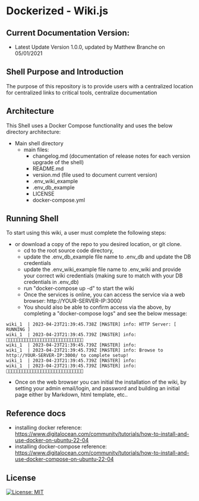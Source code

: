 # Dockerized - Wiki.js
## Current Documentation Version:
- Latest Update Version 1.0.0, updated by Matthew Branche on 05/01/2021

## Shell Purpose and Introduction
The purpose of this repository is to provide users with a centralized location for centralized links to critical tools, centralize documentation

## Architecture
This Shell uses a Docker Compose functionality and uses the below directory architecture:
- Main shell directory
    - main files:
      - changelog.md (documentation of release notes for each version upgrade of the shell)
      - README.md 
      - version.md (file used to document current version)
      - .env_wiki_example
      - .env_db_example
      - LICENSE
      - docker-compose.yml
      
## Running Shell
To start using this wiki, a user must complete the following steps:
- or download a copy of the repo to you desired location, or git clone. 
  - cd to the root source code directory, 
  - update the .env_db_example file name to .env_db and update the DB credentials
  - update the .env_wiki_example file name to .env_wiki and provide your correct wiki credentials (making sure to match with your DB credentials in .env_db)
  - run "docker-compose up -d" to start the wiki
  - Once the services is online, you can access the service via a web browser: http://YOUR-SERVER-IP:3000/
  - You should also be able to confirm access via the above, by completing a "docker-compose logs" and see the below message:
```
wiki_1  | 2023-04-23T21:39:45.738Z [MASTER] info: HTTP Server: [ RUNNING ]
wiki_1  | 2023-04-23T21:39:45.739Z [MASTER] info: 🔻🔻🔻🔻🔻🔻🔻🔻🔻🔻🔻🔻🔻🔻🔻🔻🔻🔻🔻🔻🔻🔻🔻🔻🔻🔻🔻🔻🔻
wiki_1  | 2023-04-23T21:39:45.739Z [MASTER] info:
wiki_1  | 2023-04-23T21:39:45.739Z [MASTER] info: Browse to http://YOUR-SERVER-IP:3000/ to complete setup!
wiki_1  | 2023-04-23T21:39:45.739Z [MASTER] info:
wiki_1  | 2023-04-23T21:39:45.739Z [MASTER] info: 🔺🔺🔺🔺🔺🔺🔺🔺🔺🔺🔺🔺🔺🔺🔺🔺🔺🔺🔺🔺🔺🔺🔺🔺🔺🔺🔺🔺🔺

```
  - Once on the web browser you can initial the installation of the wiki, by setting your admin email/login, and password and building an initial page either by Markdown, html template, etc..
  
## Reference docs
- installing docker reference: https://www.digitalocean.com/community/tutorials/how-to-install-and-use-docker-on-ubuntu-22-04
- installing docker-compose reference: https://www.digitalocean.com/community/tutorials/how-to-install-and-use-docker-compose-on-ubuntu-22-04

## License
[![License: MIT](https://img.shields.io/badge/License-MIT-yellow.svg)](https://opensource.org/licenses/MIT)
